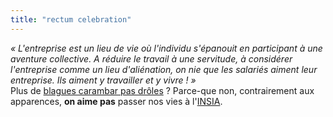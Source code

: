 ```yaml
---
title: "rectum celebration"
---
```


_« L'entreprise est un lieu de vie où l'individu s'épanouit en participant à
une aventure collective. A réduire le travail à une servitude, à considérer
l'entreprise comme un lieu d'aliénation, on nie que les salariés aiment leur
entreprise. Ils aiment y travailler et y vivre ! »_  
Plus de [blagues carambar pas drôles](http://www.jaimemaboite.com) ? Parce-que
non, contrairement aux apparences, **on aime pas** passer nos vies à
l'[INSIA](http://www.insia.org).

